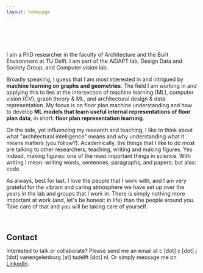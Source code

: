 ```yaml
---
layout: homepage
---
```


<h1 id="about-me"></h1>

<h2 style="margin: 80px 0px 10px;"></h2>

I am a PhD researcher in the faculty of Architecture and the Built Environment at TU Delft.
I am part of the AiDAPT lab, Design Data and Society Group, and Computer vision lab.

Broadly speaking, I guess that I am most interested in and intrigued by <strong>machine learning on graphs and geometries</strong>.
The field I am working in and applying this to lies at the intersection of machine learning (ML), computer vision (CV), graph theory & ML, and architectural design & data representation.
My focus is on floor plan machine understanding and how to develop <strong>ML models that learn useful internal representations of floor plan data</strong>, in short: <strong>floor plan representation learning</strong>.

<!--
Often in talks, lectures, and discussions, I give the following example of a core capability I would like to see back some day in computer models we have developed.

![](assets/teaser/anchor.png)
-->

On the side, yet influencing my research and teaching, I like to think about what "architectural intelligence" means and why understanding what it means matters (you follow?).
Academically, the things that I like to do most are talking to other researchers, teaching, writing and making figures.
Yes indeed, making figures: one of the most important things in science. 
With writing I mean: writing words, sentences, paragraphs, and papers; but also: code.


As always, best for last. 
I love the people that I work with, and I am very grateful for the vibrant and caring atmosphere we have set up over the years in the lab and groups that I work in.
There is simply nothing more important at work (and, let's be honest: in life) than the people around you.
Take care of that and you will be taking care of yourself.


<!-- {% include_relative _includes/news.md %} -->

<h2 style="margin: 60px 0px 10px;">Contact</h2>

Interested to talk or collaborate? Please send me an email at c \[dot\] c \[dot\] j \[dot\] vanengelenburg \[at\] tudelft \[dot\] nl.
Or simply message me on [LinkedIn](https://www.linkedin.com/in/casper-van-engelenburg-12833213b/).
